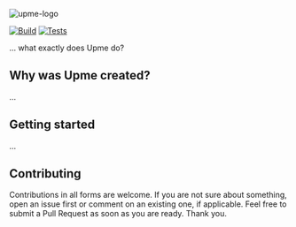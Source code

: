 ![upme-logo](https://github.com/user-attachments/assets/ea2fad01-102a-4672-96e3-ac6544a11858)

[![Build](https://github.com/olepoeschl/Upme/actions/workflows/build.yml/badge.svg?branch=main)](https://github.com/olepoeschl/Upme/actions/workflows/build.yml)
[![Tests](https://github.com/olepoeschl/Upme/actions/workflows/test.yml/badge.svg?branch=main)](https://github.com/olepoeschl/Upme/actions/workflows/test.yml)

... what exactly does Upme do?

## Why was Upme created?
...

## Getting started
...

## Contributing
Contributions in all forms are welcome. If you are not sure about something, open an issue first or comment on an existing one, if applicable. Feel free to submit a Pull Request as soon as you are ready.
Thank you.
